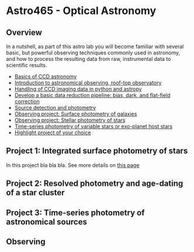 # Astro465 - Optical Astronomy

## Overview

In a nutshell, as part of this astro lab you will become familiar with several
basic, but powerful observing techniques commonly used in astronomy, and how
to process the resulting data from raw, instrumental data to scientific
results.

* [Basics of CCD astronomy](intro_observing)
* [Introduction to astronomical observing, roof-top observatory](intro_observatory/)
* [Handling of CCD imaging data in python and astropy](python_astropy/)
* [Develop a basic data reduction pipeline: bias, dark, and flat-field correction](reduction_pipeline/)
* [Source detection and photometry](detection_photometry)
* [Observing project: Surface photometry of galaxies](project_galaxy)
* [Observing project: Stellar photometry of stars](project_starcluster)
* [Time-series photometry of variable stars or exo-planet host stars](project_lightcurve)
* [Highlight project of your choice](project_highlight)


## Project 1: Integrated surface photometry of stars

In this project bla bla bla. See more details on [this
page](project_galaxy/)


## Project 2: Resolved photometry and age-dating of a star cluster

## Project 3: Time-series photometry of astronomical sources

## Observing

